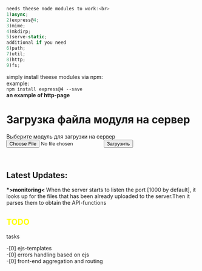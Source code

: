 ```JavaScript
needs theese node modules to work:<br>
1)async;
2)express@4;
3)mime;
4)mkdirp;
5)serve-static;
additional if you need
6)path;
7)util;
8)http;
9)fs;
```
simply install theese modules via npm:<br>
example: <br> `npm install express@4 --save`<br>
<b>an example of http-page</b><br>
<h1> Загрузка файла модуля на сервер</h1>
    <div>Выберите модуль для загрузки на сервер</div>
    <form name = "upload">
        <input type="file" name="module" class="btn btn-default">
        <input type="submit" value="Загрузить" class="btn btn-default">
        </form>
<br>
<h2>Latest Updates:</h2>
<p>
<b>*>monitoring< </b> When the server starts to listen the port [1000 by default], it looks up for the files that has been already uploaded to the server.Then it parses them to obtain the API-functions </p>
<h2 style="color:yellow">TODO</h2>
<p>tasks</p>
-[0] ejs-templates<br>
-[0] errors handling based on ejs<br>
-[0] front-end aggregation and routing<br>


